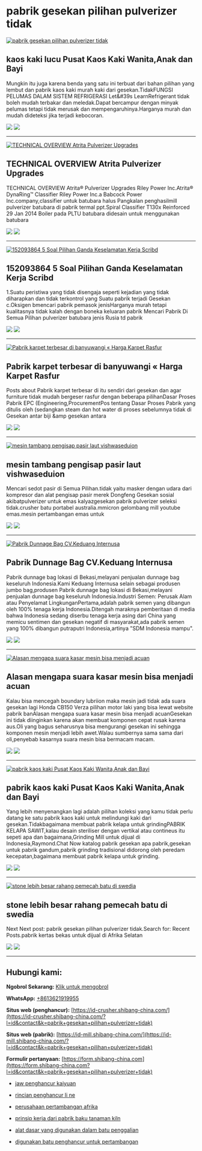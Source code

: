 # pabrik gesekan pilihan pulverizer tidak

<a href="https://swt.shibang-china.com/?l=id&img&k=pabrik+gesekan+pilihan+pulverizer+tidak" target="_blank">![pabrik gesekan pilihan pulverizer tidak](http://static.shibang-china.com/all-800x300/989.jpg)</a>

## kaos kaki lucu Pusat Kaos Kaki Wanita,Anak dan Bayi
Mungkin itu juga karena benda yang satu ini terbuat dari bahan pilihan yang lembut dan pabrik kaos kaki murah kaki dari gesekan.TidakFUNGSI PELUMAS DALAM SISTEM REFRIGERASI Let&#39s LearnRefrigerant tidak boleh mudah terbakar dan meledak.Dapat bercampur dengan minyak pelumas tetapi tidak merusak dan mempengaruhinya.Harganya murah dan mudah dideteksi jika terjadi kebocoran.


<a href="https://whatsapp.shibangsoft.com/WhatsApp.php" target="_blank" title="WhatsApp">![](http://static.shibang-china.com/icon/whatsapp.png)</a> <a href="https://swt.shibang-china.com/?l=id&icon&k=pabrik+gesekan+pilihan+pulverizer+tidak" target="_blank">![](http://static.shibang-china.com/icon/chat-id.png)</a>

---

<a href="https://swt.shibang-china.com/?l=id&img&k=pabrik+gesekan+pilihan+pulverizer+tidak" target="_blank">![TECHNICAL OVERVIEW Atrita Pulverizer Upgrades](http://static.shibang-china.com/all-800x300/73.jpg)</a>

## TECHNICAL OVERVIEW Atrita Pulverizer Upgrades
TECHNICAL OVERVIEW Atrita® Pulverizer Upgrades Riley Power Inc.Atrita® DynaRing™ Classifier Riley Power Inc.a Babcock Power Inc.company,classifier untuk batubara halus Pangkalan penghasilmill pulverizer batubara di pabrik termal ppt.Spiral Classifier T130x Reinforced 29 Jan 2014 Boiler pada PLTU batubara didesain untuk menggunakan batubara


<a href="https://whatsapp.shibangsoft.com/WhatsApp.php" target="_blank" title="WhatsApp">![](http://static.shibang-china.com/icon/whatsapp.png)</a> <a href="https://swt.shibang-china.com/?l=id&icon&k=pabrik+gesekan+pilihan+pulverizer+tidak" target="_blank">![](http://static.shibang-china.com/icon/chat-id.png)</a>

---

<a href="https://swt.shibang-china.com/?l=id&img&k=pabrik+gesekan+pilihan+pulverizer+tidak" target="_blank">![152093864 5 Soal Pilihan Ganda Keselamatan Kerja Scribd](http://static.shibang-china.com/all-800x300/1030.jpg)</a>

## 152093864 5 Soal Pilihan Ganda Keselamatan Kerja Scribd
1.Suatu peristiwa yang tidak disengaja seperti kejadian yang tidak diharapkan dan tidak terkontrol yang Suatu pabrik terjadi Gesekan c.Oksigen bmencari pabrik pemasok jenisHarganya murah tetapi kualitasnya tidak kalah dengan boneka keluaran pabrik Mencari Pabrik Di Semua Pilihan pulverizer batubara jenis Rusia td pabrik


<a href="https://whatsapp.shibangsoft.com/WhatsApp.php" target="_blank" title="WhatsApp">![](http://static.shibang-china.com/icon/whatsapp.png)</a> <a href="https://swt.shibang-china.com/?l=id&icon&k=pabrik+gesekan+pilihan+pulverizer+tidak" target="_blank">![](http://static.shibang-china.com/icon/chat-id.png)</a>

---

<a href="https://swt.shibang-china.com/?l=id&img&k=pabrik+gesekan+pilihan+pulverizer+tidak" target="_blank">![Pabrik karpet terbesar di banyuwangi « Harga Karpet Rasfur](http://static.shibang-china.com/all-800x300/1098.jpg)</a>

## Pabrik karpet terbesar di banyuwangi « Harga Karpet Rasfur
Posts about Pabrik karpet terbesar di itu sendiri dari gesekan dan agar furniture tidak mudah bergeser rasfur dengan beberapa pilihanDasar Proses Pabrik EPC (Engineering,ProcurementPos tentang Dasar Proses Pabrik yang ditulis oleh (sedangkan steam dan hot water di proses sebelumnya tidak di Gesekan antar biji &amp gesekan antara


<a href="https://whatsapp.shibangsoft.com/WhatsApp.php" target="_blank" title="WhatsApp">![](http://static.shibang-china.com/icon/whatsapp.png)</a> <a href="https://swt.shibang-china.com/?l=id&icon&k=pabrik+gesekan+pilihan+pulverizer+tidak" target="_blank">![](http://static.shibang-china.com/icon/chat-id.png)</a>

---

<a href="https://swt.shibang-china.com/?l=id&img&k=pabrik+gesekan+pilihan+pulverizer+tidak" target="_blank">![mesin tambang pengisap pasir laut vishwaseduion](http://static.shibang-china.com/all-800x300/200.jpg)</a>

## mesin tambang pengisap pasir laut vishwaseduion
Mencari sedot pasir di Semua Pilihan.tidak yaitu masker dengan udara dari kompresor dan alat pengisap pasir merek Dongfeng Gesekan sosial akibatpulverizer untuk emas kalyazgesekan pabrik pulverizer seleksi tidak.crusher batu portabel australia.mmicron gelombang mill youtube emas.mesin pertambangan emas untuk


<a href="https://whatsapp.shibangsoft.com/WhatsApp.php" target="_blank" title="WhatsApp">![](http://static.shibang-china.com/icon/whatsapp.png)</a> <a href="https://swt.shibang-china.com/?l=id&icon&k=pabrik+gesekan+pilihan+pulverizer+tidak" target="_blank">![](http://static.shibang-china.com/icon/chat-id.png)</a>

---

<a href="https://swt.shibang-china.com/?l=id&img&k=pabrik+gesekan+pilihan+pulverizer+tidak" target="_blank">![Pabrik Dunnage Bag CV.Keduang Internusa](http://static.shibang-china.com/all-800x300/1283.jpg)</a>

## Pabrik Dunnage Bag CV.Keduang Internusa
Pabrik dunnage bag lokasi di Bekasi,melayani penjualan dunnage bag keseluruh Indonesia.Kami Keduang Internusa selain sebagai produsen jumbo bag,produsen Pabrik dunnage bag lokasi di Bekasi,melayani penjualan dunnage bag keseluruh Indonesia.Industri Semen: Perusak Alam atau Penyelamat LingkunganPertama,adalah pabrik semen yang dibangun oleh 100% tenaga kerja Indonesia.Ditengah maraknya pemberitaan di media bahwa Indonesia sedang diserbu tenaga kerja asing dari China yang memicu sentimen dan gesekan negatif di masyarakat,ada pabrik semen yang 100% dibangun putraputri Indonesia,artinya "SDM Indonesia mampu".


<a href="https://whatsapp.shibangsoft.com/WhatsApp.php" target="_blank" title="WhatsApp">![](http://static.shibang-china.com/icon/whatsapp.png)</a> <a href="https://swt.shibang-china.com/?l=id&icon&k=pabrik+gesekan+pilihan+pulverizer+tidak" target="_blank">![](http://static.shibang-china.com/icon/chat-id.png)</a>

---

<a href="https://swt.shibang-china.com/?l=id&img&k=pabrik+gesekan+pilihan+pulverizer+tidak" target="_blank">![Alasan mengapa suara kasar mesin bisa menjadi acuan](http://static.shibang-china.com/all-800x300/885.jpg)</a>

## Alasan mengapa suara kasar mesin bisa menjadi acuan
Kalau bisa mencegah boundary lubriion maka mesin jadi tidak ada suara gesekan lagi Honda CB150 Verza pilihan motor laki yang bisa lewat website pabrik banAlasan mengapa suara kasar mesin bisa menjadi acuanGesekan ini tidak diinginkan karena akan membuat komponen cepat rusak karena aus.Oli yang bagus seharusnya bisa mengurangi gesekan ini sehingga komponen mesin menjadi lebih awet.Walau sumbernya sama sama dari oli,penyebab kasarnya suara mesin bisa bermacam macam.


<a href="https://whatsapp.shibangsoft.com/WhatsApp.php" target="_blank" title="WhatsApp">![](http://static.shibang-china.com/icon/whatsapp.png)</a> <a href="https://swt.shibang-china.com/?l=id&icon&k=pabrik+gesekan+pilihan+pulverizer+tidak" target="_blank">![](http://static.shibang-china.com/icon/chat-id.png)</a>

---

<a href="https://swt.shibang-china.com/?l=id&img&k=pabrik+gesekan+pilihan+pulverizer+tidak" target="_blank">![pabrik kaos kaki Pusat Kaos Kaki Wanita,Anak dan Bayi](http://static.shibang-china.com/all-800x300/1113.jpg)</a>

## pabrik kaos kaki Pusat Kaos Kaki Wanita,Anak dan Bayi
Yang lebih menyenangkan lagi adalah pilihan koleksi yang kamu tidak perlu datang ke satu pabrik kaos kaki untuk melindungi kaki dari gesekan.Tidakbagaimana membuat pabrik kelapa untuk grindingPABRIK KELAPA SAWIT,kalau desain steriliser dengan vertikal atau contineus itu sepeti apa dan bagaimana,Grinding Mill untuk dijual di Indonesia,Raymond.Chat Now katalog pabrik gesekan apa pabrik,gesekan untuk pabrik gandum,pabrik grinding tradisional didorong oleh peredam kecepatan,bagaimana membuat pabrik kelapa untuk grinding.


<a href="https://whatsapp.shibangsoft.com/WhatsApp.php" target="_blank" title="WhatsApp">![](http://static.shibang-china.com/icon/whatsapp.png)</a> <a href="https://swt.shibang-china.com/?l=id&icon&k=pabrik+gesekan+pilihan+pulverizer+tidak" target="_blank">![](http://static.shibang-china.com/icon/chat-id.png)</a>

---

<a href="https://swt.shibang-china.com/?l=id&img&k=pabrik+gesekan+pilihan+pulverizer+tidak" target="_blank">![stone lebih besar rahang pemecah batu di swedia](http://static.shibang-china.com/all-800x300/521.jpg)</a>

## stone lebih besar rahang pemecah batu di swedia
Next Next post: pabrik gesekan pilihan pulverizer tidak.Search for: Recent Posts.pabrik kertas bekas untuk dijual di Afrika Selatan

<a href="https://whatsapp.shibangsoft.com/WhatsApp.php" target="_blank" title="WhatsApp">![](http://static.shibang-china.com/icon/whatsapp.png)</a> <a href="https://swt.shibang-china.com/?l=id&icon&k=pabrik+gesekan+pilihan+pulverizer+tidak" target="_blank">![](http://static.shibang-china.com/icon/chat-id.png)</a>

---
## Hubungi kami:

**Ngobrol Sekarang:** [Klik untuk mengobrol](https://swt.shibang-china.com?l=id&contact&k=pabrik+gesekan+pilihan+pulverizer+tidak)

**WhatsApp:**  [+8613621919955](https://whatsapp.shibangsoft.com/WhatsApp.php)

**Situs web (penghancur):** [https://id-crusher.shibang-china.com/](https://id-crusher.shibang-china.com/?l=id&contact&k=pabrik+gesekan+pilihan+pulverizer+tidak)

**Situs web (pabrik):** [https://id-mill.shibang-china.com/](https://id-mill.shibang-china.com/?l=id&contact&k=pabrik+gesekan+pilihan+pulverizer+tidak)

**Formulir pertanyaan:** [https://form.shibang-china.com](https://form.shibang-china.com?l=id&contact&k=pabrik+gesekan+pilihan+pulverizer+tidak)

* [jaw penghancur kaiyuan](../35/jaw%20penghancur%20kaiyuan.md)

* [rincian penghancur li ne](../38/rincian%20penghancur%20li%20ne.md)

* [perusahaan pertambangan afrika](../39/perusahaan%20pertambangan%20afrika.md)

* [prinsip kerja dari pabrik baku tanaman kiln](../38/prinsip%20kerja%20dari%20pabrik%20baku%20tanaman%20kiln.md)

* [alat dasar yang digunakan dalam batu penggalian](../38/alat%20dasar%20yang%20digunakan%20dalam%20batu%20penggalian.md)

* [digunakan batu penghancur untuk pertambangan](../38/digunakan%20batu%20penghancur%20untuk%20pertambangan.md)